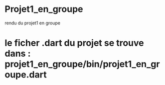 # Projet1_en_groupe
rendu du projet1 en groupe
# le ficher .dart du projet se trouve dans : projet1_en_groupe/bin/projet1_en_groupe.dart
